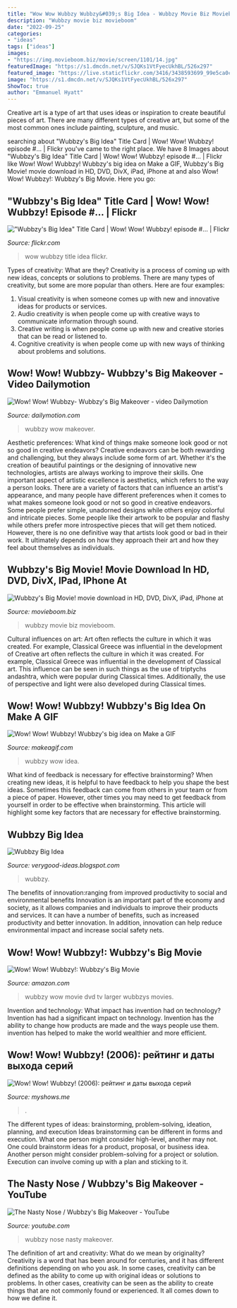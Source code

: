 ```yaml
---
title: "Wow Wow Wubbzy Wubbzy&#039;s Big Idea - Wubbzy Movie Biz Movieboom"
description: "Wubbzy movie biz movieboom"
date: "2022-09-25"
categories:
- "ideas"
tags: ["ideas"]
images:
- "https://img.movieboom.biz/movie/screen/1101/14.jpg"
featuredImage: "https://s1.dmcdn.net/v/SJQKs1VtFyecUkhBL/526x297"
featured_image: "https://live.staticflickr.com/3416/3438593699_99e5ca0cc2_b.jpg"
image: "https://s1.dmcdn.net/v/SJQKs1VtFyecUkhBL/526x297"
ShowToc: true
author: "Emmanuel Hyatt"
---
```



Creative art is a type of art that uses ideas or inspiration to create beautiful pieces of art. There are many different types of creative art, but some of the most common ones include painting, sculpture, and music.

	

		
searching about &quot;Wubbzy&#039;s Big Idea&quot; Title Card | Wow! Wow! Wubbzy! episode #… | Flickr you've came to the right place. We have 8 Images about &quot;Wubbzy&#039;s Big Idea&quot; Title Card | Wow! Wow! Wubbzy! episode #… | Flickr like Wow! Wow! Wubbzy! Wubbzy&#039;s big idea on Make a GIF, Wubbzy&#039;s Big Movie! movie download in HD, DVD, DivX, iPad, iPhone at and also Wow! Wow! Wubbzy!: Wubbzy&#039;s Big Movie. Here you go:
		
    
## &quot;Wubbzy&#039;s Big Idea&quot; Title Card | Wow! Wow! Wubbzy! Episode #… | Flickr

<img loading=lazy src="https://live.staticflickr.com/3416/3438593699_99e5ca0cc2_b.jpg" onerror="this.onerror=null;this.src='https://tse4.mm.bing.net/th?id=OIP.Atv6eUMyvSC4hSWsXOI5TwHaEK&amp;pid=15.1';" alt="&quot;Wubbzy&#039;s Big Idea&quot; Title Card | Wow! Wow! Wubbzy! episode #… | Flickr">

_Source: flickr.com_

>wow wubbzy title idea flickr. 

	

Types of creativity: What are they?
Creativity is a process of coming up with new ideas, concepts or solutions to problems. There are many types of creativity, but some are more popular than others. Here are four examples: 
1. Visual creativity is when someone comes up with new and innovative ideas for products or services.
2. Audio creativity is when people come up with creative ways to communicate information through sound.
3. Creative writing is when people come up with new and creative stories that can be read or listened to.
4. Cognitive creativity is when people come up with new ways of thinking about problems and solutions.

    
## Wow! Wow! Wubbzy- Wubbzy&#039;s Big Makeover - Video Dailymotion

<img loading=lazy src="https://s1.dmcdn.net/v/SJQKs1VtFyecUkhBL/526x297" onerror="this.onerror=null;this.src='https://tse2.mm.bing.net/th?id=OIP.dBitWhL8LcWrSRBno_h7zQHaEL&amp;pid=15.1';" alt="Wow! Wow! Wubbzy- Wubbzy&#039;s Big Makeover - video Dailymotion">

_Source: dailymotion.com_

>wubbzy wow makeover. 

	

Aesthetic preferences: What kind of things make someone look good or not so good in creative endeavors?
Creative endeavors can be both rewarding and challenging, but they always include some form of art. Whether it's the creation of beautiful paintings or the designing of innovative new technologies, artists are always working to improve their skills. One important aspect of artistic excellence is aesthetics, which refers to the way a person looks. There are a variety of factors that can influence an artist's appearance, and many people have different preferences when it comes to what makes someone look good or not so good in creative endeavors. Some people prefer simple, unadorned designs while others enjoy colorful and intricate pieces. Some people like their artwork to be popular and flashy while others prefer more introspective pieces that will get them noticed. However, there is no one definitive way that artists look good or bad in their work. It ultimately depends on how they approach their art and how they feel about themselves as individuals.

    
## Wubbzy&#039;s Big Movie! Movie Download In HD, DVD, DivX, IPad, IPhone At

<img loading=lazy src="https://img.movieboom.biz/movie/screen/1101/14.jpg" onerror="this.onerror=null;this.src='https://tse3.mm.bing.net/th?id=OIP.1NOCOA93ES6RoDxCUz1O5QHaFm&amp;pid=15.1';" alt="Wubbzy&#039;s Big Movie! movie download in HD, DVD, DivX, iPad, iPhone at">

_Source: movieboom.biz_

>wubbzy movie biz movieboom. 

	

Cultural influences on art: Art often reflects the culture in which it was created. For example, Classical Greece was influential in the development of
Creative art often reflects the culture in which it was created. For example, Classical Greece was influential in the development of Classical art. This influence can be seen in such things as the use of triptychs andashtra, which were popular during Classical times. Additionally, the use of perspective and light were also developed during Classical times.

    
## Wow! Wow! Wubbzy! Wubbzy&#039;s Big Idea On Make A GIF

<img loading=lazy src="https://i.makeagif.com/media/2-19-2015/IThhLN.gif" onerror="this.onerror=null;this.src='https://tse3.mm.bing.net/th?id=OIP.IFQGFQPGCT9-hhUSyX-5gwAAAA&amp;pid=15.1';" alt="Wow! Wow! Wubbzy! Wubbzy&#039;s big idea on Make a GIF">

_Source: makeagif.com_

>wubbzy wow idea. 

	

What kind of feedback is necessary for effective brainstorming?
When creating new ideas, it is helpful to have feedback to help you shape the best ideas. Sometimes this feedback can come from others in your team or from a piece of paper. However, other times you may need to get feedback from yourself in order to be effective when brainstorming. This article will highlight some key factors that are necessary for effective brainstorming.

    
## Wubbzy Big Idea

<img loading=lazy src="https://shelltoon.typepad.com/.a/6a0105368432c0970c0115711c2ad0970b-pi" onerror="this.onerror=null;this.src='https://tse2.mm.bing.net/th?id=OIP.Y_H3hYxvSKV6rv1qXZ-2SwAAAA&amp;pid=15.1';" alt="Wubbzy Big Idea">

_Source: verygood-ideas.blogspot.com_

>wubbzy. 

	

The benefits of innovation:ranging from improved productivity to social and environmental benefits
Innovation is an important part of the economy and society, as it allows companies and individuals to improve their products and services. It can have a number of benefits, such as increased productivity and better innovation. In addition, innovation can help reduce environmental impact and increase social safety nets.

    
## Wow! Wow! Wubbzy!: Wubbzy&#039;s Big Movie

<img loading=lazy src="http://g-ecx.images-amazon.com/images/G/01/dvd/anchorbay/w2.jpg" onerror="this.onerror=null;this.src='https://tse2.mm.bing.net/th?id=OIP.5OC1kPaCrqKy4kP2NGLP3AHaEK&amp;pid=15.1';" alt="Wow! Wow! Wubbzy!: Wubbzy&#039;s Big Movie">

_Source: amazon.com_

>wubbzy wow movie dvd tv larger wubbzys movies. 

	

Invention and technology: What impact has invention had on technology?
Invention has had a significant impact on technology. Invention has the ability to change how products are made and the ways people use them. invention has helped to make the world wealthier and more efficient.

    
## Wow! Wow! Wubbzy! (2006): рейтинг и даты выхода серий

<img loading=lazy src="https://media.myshows.me/shows/normal/7/00/700d349d4fe955848d95da9cc462abd6.jpg" onerror="this.onerror=null;this.src='https://tse1.mm.bing.net/th?id=OIP.d4pfwdERxDN_Dm4tJ3QQYQAAAA&amp;pid=15.1';" alt="Wow! Wow! Wubbzy! (2006): рейтинг и даты выхода серий">

_Source: myshows.me_

>. 

	

The different types of ideas: brainstorming, problem-solving, ideation, planning, and execution
Ideas brainstorming can be different in forms and execution. What one person might consider high-level, another may not. One could brainstorm ideas for a product, proposal, or business idea. Another person might consider problem-solving for a project or solution. Execution can involve coming up with a plan and sticking to it.

    
## The Nasty Nose / Wubbzy&#039;s Big Makeover - YouTube

<img loading=lazy src="https://i.ytimg.com/vi/sU1ZmJ7H-uM/maxresdefault.jpg" onerror="this.onerror=null;this.src='https://tse3.mm.bing.net/th?id=OIP.2CDRiFlIJdWeTw8A0MLDHQHaEK&amp;pid=15.1';" alt="The Nasty Nose / Wubbzy&#039;s Big Makeover - YouTube">

_Source: youtube.com_

>wubbzy nose nasty makeover. 

	

The definition of art and creativity: What do we mean by originality?
Creativity is a word that has been around for centuries, and it has different definitions depending on who you ask. In some cases, creativity can be defined as the ability to come up with original ideas or solutions to problems. In other cases, creativity can be seen as the ability to create things that are not commonly found or experienced. It all comes down to how we define it.

